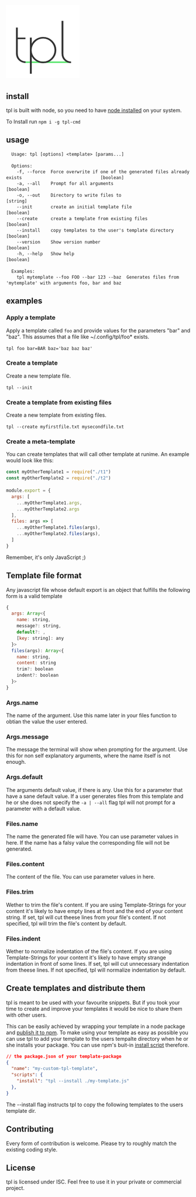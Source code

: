 # <img height="200" src="assets/logo.png"/>

## install

tpl is built with node, so you need to have [node installed](https://nodejs.org/en/download/) on your system.

To Install run 
`npm i -g tpl-cmd`

## usage

```shell
  Usage: tpl [options] <template> [params...]

  Options:
    -f, --force  Force overwrite if one of the generated files already exists                              [boolean]
    -a, --all    Prompt for all arguments                                                                  [boolean]
    -o, --out    Directory to write files to                                                                [string]
    --init       create an initial template file                                                           [boolean]
    --create     create a template from existing files                                                     [boolean]
    --install    copy templates to the user's template directory                                           [boolean]
    --version    Show version number                                                                       [boolean]
    -h, --help   Show help                                                                                 [boolean]

  Examples:
    tpl mytemplate --foo FOO --bar 123 --baz  Generates files from 'mytemplate' with arguments foo, bar and baz
```


## examples

### Apply a template

Apply a template called `foo` and provide values for the parameters "bar" and "baz".
This assumes that a file like ~/.config/tpl/foo* exists. 

`tpl foo bar=BAR baz='baz baz baz'`

### Create a template

Create a new template file.

`tpl --init`

### Create a template from existing files

Create a new template from existing files.

`tpl --create myfirstfile.txt mysecondfile.txt`


### Create a meta-template

You can create templates that will call other template at runime. An example would look like this:

```js
const myOtherTemplate1 = require("./t1")
const myOtherTemplate2 = require("./t2")

module.export = {
  args: [
    ...myOtherTemplate1.args,
    ...myOtherTemplate2.args
  ],
  files: args => [
    ...myOtherTemplate1.files(args),
    ...myOtherTemplate2.files(args),
  ]
}
```

Remember, it's only JavaScript ;)

## Template file format

Any javascript file whose default export is an object that fulfills the following form is a valid template

```js
{
  args: Array<{
    name: string,
    message?: string,
    default?: ,
    [key: string]: any
  }>
  files(args): Array<{
    name: string,
    content: string
    trim?: boolean
    indent?: boolean
  }>
}
```

### Args.name

The name of the argument. 
Use this name later in your files function to obtian the value the user entered.

### Args.message

The message the terminal will show when prompting for the argument. 
Use this for non self explanatory arguments, where the name itself is not enough.

### Args.default

The arguments default value, if there is any.
Use this for a parameter that have a sane default value. If a user generates files from this template and he or she does not specify the `-a | --all` flag tpl will not prompt for a parameter with a default value.


### Files.name

The name the generated file will have.
You can use parameter values in here.
If the name has a falsy value the corresponding file will not be generated.


### Files.content

The content of the file.
You can use parameter values in here.

### Files.trim

Wether to trim the file's content.
If you are using Template-Strings for your content it's likely to have empty lines at front and the end of your content string.
If set, tpl will cut theese lines from your file's content.
If not specified, tpl will trim the file's content by default.

### Files.indent
    
Wether to normalize indentation of the file's content.
If you are using Template-Strings for your content it's likely to have empty strange indentation in front of some lines.
If set, tpl will cut unnecessary indentation from theese lines.
If not specified, tpl will normalize indentation by default.


## Create templates and distribute them

tpl is meant to be used with your favourite snippets. But if you took your time to create and improve your templates it would be nice to share them with other users.

This can be easily achieved by wrapping your template in a node package and [publish it to npm](https://docs.npmjs.com/getting-started/publishing-npm-packages). To make using your template as easy as possible you can use tpl to add your template to the users tempalte directory when he or she installs your package. You can use npm's buit-in [install script](https://docs.npmjs.com/misc/scripts) therefore.


```json
// the package.json of your template-package
{
  "name": "my-custom-tpl-template",
  "scripts": {
    "install": "tpl --install ./my-template.js"
  },
}
```

The --install flag instructs tpl to copy the following templates to the users template dir.


## Contributing

Every form of contribution is welcome. Please try to roughly match the existing coding style.

## License

tpl is licensed under ISC. Feel free to use it in your private or commercial project.